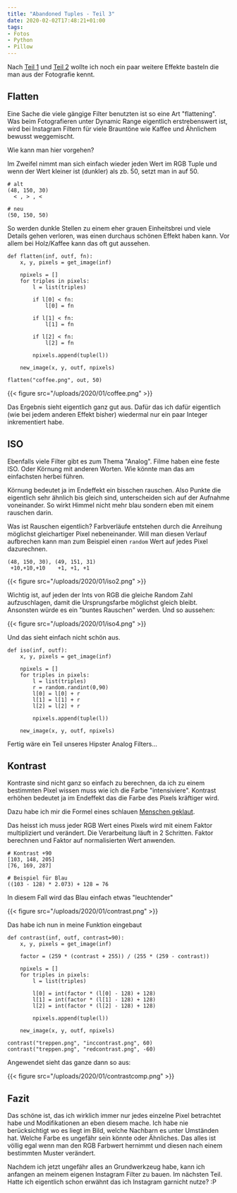 ```yaml
---
title: "Abandoned Tuples - Teil 3"
date: 2020-02-02T17:48:21+01:00
tags:
- Fotos
- Python
- Pillow
---
```


Nach [Teil 1](/blog/2020/01/29/abandoned-tuples/) und [Teil 2](/blog/2020/01/29/abandoned-tuples-2/)
wollte ich noch ein paar weitere Effekte basteln die man aus der Fotografie
kennt.

## Flatten

Eine Sache die viele gängige Filter benutzten ist so eine Art
"flattening". Was beim Fotografieren unter Dynamic Range eigentlich
erstrebenswert ist, wird bei Instagram Filtern für viele Brauntöne wie Kaffee und Ähnlichem
bewusst weggemischt.

Wie kann man hier vorgehen?

Im Zweifel nimmt man sich einfach wieder jeden Wert im RGB Tuple und wenn der
Wert kleiner ist (dunkler) als zb. 50, setzt man in auf 50.

```
# alt
(48, 150, 30)
  < , > , <

# neu
(50, 150, 50)
```

So werden dunkle Stellen zu einem eher grauen Einheitsbrei und viele Details
gehen verloren, was einen durchaus schönen Effekt haben kann. Vor allem bei
Holz/Kaffee kann das oft gut aussehen.

```
def flatten(inf, outf, fn):
    x, y, pixels = get_image(inf)

    npixels = []
    for triples in pixels:
        l = list(triples)

        if l[0] < fn:
            l[0] = fn

        if l[1] < fn:
            l[1] = fn

        if l[2] < fn:
            l[2] = fn

        npixels.append(tuple(l))

    new_image(x, y, outf, npixels)

flatten("coffee.png", out, 50)
```

{{< figure src="/uploads/2020/01/coffee.png" >}}

Das Ergebnis sieht eigentlich ganz gut aus. Dafür das ich dafür eigentlich
(wie bei jedem anderen Effekt bisher) wiedermal nur ein paar Integer
inkrementiert habe.

## ISO

Ebenfalls viele Filter gibt es zum Thema "Analog". Filme haben eine feste
ISO. Oder Körnung mit anderen Worten. Wie könnte man das am einfachsten
herbei führen.

Körnung bedeutet ja im Endeffekt ein bisschen rauschen. Also Punkte die
eigentlich sehr ähnlich bis gleich sind, unterscheiden sich auf der Aufnahme
voneinander. So wirkt Himmel nicht mehr blau sondern eben mit einem rauschen
darin.

Was ist Rauschen eigentlich? Farbverläufe entstehen durch die Anreihung
möglichst gleichartiger Pixel nebeneinander. Will man diesen Verlauf
aufbrechen kann man zum Beispiel einen `random` Wert auf jedes Pixel
dazurechnen.

```
(48, 150, 30), (49, 151, 31)
 +10,+10,+10    +1, +1, +1
```

{{< figure src="/uploads/2020/01/iso2.png" >}}

Wichtig ist, auf jeden der Ints von RGB die gleiche Random Zahl
aufzuschlagen, damit die Ursprungsfarbe möglichst gleich bleibt. Ansonsten
würde es ein "buntes Rauschen" werden. Und so aussehen:

{{< figure src="/uploads/2020/01/iso4.png" >}}

Und das sieht einfach nicht schön aus.

```
def iso(inf, outf):
    x, y, pixels = get_image(inf)

    npixels = []
    for triples in pixels:
        l = list(triples)
        r = random.randint(0,90)
        l[0] = l[0] + r
        l[1] = l[1] + r
        l[2] = l[2] + r

        npixels.append(tuple(l))

    new_image(x, y, outf, npixels)
```

Fertig wäre ein Teil unseres Hipster Analog Filters...

## Kontrast

Kontraste sind nicht ganz so einfach zu berechnen, da ich zu einem bestimmten
Pixel wissen muss wie ich die Farbe "intensiviere". Kontrast erhöhen bedeutet
ja im Endeffekt das die Farbe des Pixels kräftiger wird.

Dazu habe ich mir die Formel eines schlauen [Menschen geklaut](https://www.dfstudios.co.uk/articles/programming/image-programming-algorithms/image-processing-algorithms-part-5-contrast-adjustment/).

Das heisst ich muss jeder RGB Wert eines Pixels wird mit einem Faktor
multipliziert und verändert. Die Verarbeitung läuft in 2 Schritten. Faktor
berechnen und Faktor auf normalisierten Wert anwenden.

```
# Kontrast +90
[103, 148, 205]
[76, 169, 287]

# Beispiel für Blau
((103 - 128) * 2.073) + 128 = 76
```

In diesem Fall wird das Blau einfach etwas "leuchtender"

{{< figure src="/uploads/2020/01/contrast.png" >}}

Das habe ich nun in meine Funktion eingebaut

```
def contrast(inf, outf, contrast=90):
    x, y, pixels = get_image(inf)

    factor = (259 * (contrast + 255)) / (255 * (259 - contrast))

    npixels = []
    for triples in pixels:
        l = list(triples)

        l[0] = int(factor * (l[0] - 128) + 128)
        l[1] = int(factor * (l[1] - 128) + 128)
        l[2] = int(factor * (l[2] - 128) + 128)

        npixels.append(tuple(l))

    new_image(x, y, outf, npixels)

contrast("treppen.png", "inccontrast.png", 60)
contrast("treppen.png", "redcontrast.png", -60)
```

Angewendet sieht das ganze dann so aus:

{{< figure src="/uploads/2020/01/contrastcomp.png" >}}

## Fazit

Das schöne ist, das ich wirklich immer nur jedes einzelne Pixel betrachtet
habe und Modifikationen an eben diesem mache. Ich habe nie berücksichtigt wo
es liegt im Bild, welche Nachbarn es unter Umständen hat. Welche Farbe es
ungefähr sein könnte oder Ähnliches. Das alles ist völlig egal wenn man den
RGB Farbwert hernimmt und diesen nach einem bestimmten Muster verändert.

Nachdem ich jetzt ungefähr alles an Grundwerkzeug habe, kann ich anfangen an
meinem eigenen Instagram Filter zu bauen. Im nächsten Teil. Hatte ich
eigentlich schon erwähnt das ich Instagram garnicht nutze? :P
